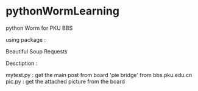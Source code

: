 # pythonWormLearning
python Worm for PKU BBS

using package : 

Beautiful Soup
Requests

Desctiption : 

mytest.py : get the main post from board 'pie bridge' from bbs.pku.edu.cn
pic.py : get the attached picture from the board 



